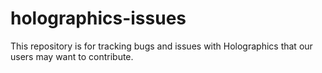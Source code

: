 # holographics-issues
This repository is for tracking bugs and issues with Holographics that our users may want to contribute.

